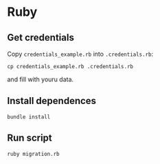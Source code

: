 # Ruby

## Get credentials

Copy `credentials_example.rb` into `.credentials.rb`:

```bashscript
cp credentials_example.rb .credentials.rb
```

and fill with youru data.

## Install dependences

```bashscript
bundle install
```

## Run script

```bashscript
ruby migration.rb
```
